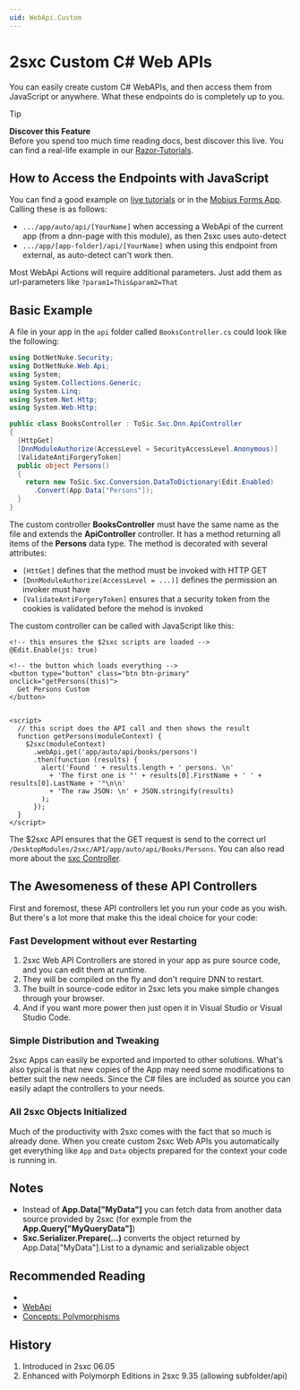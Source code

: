 ```yaml
---
uid: WebApi.Custom
---
```


# 2sxc Custom C# Web APIs

You can easily create custom C# WebAPIs, and then access them from JavaScript or anywhere. What these endpoints do is completely up to you.

> [!TIP]
> **Discover this Feature**  
> Before you spend too much time reading docs, best discover this live. 
> You can find a real-life example in our [Razor-Tutorials](xref:Tut.WebApi). 


## How to Access the Endpoints with JavaScript

You can find a good example on [live tutorials](xref:Tut.WebApi) or in the [Mobius Forms App](xref:App.Mobius). Calling these is as follows:

* `.../app/auto/api/[YourName]` when accessing a WebApi of the current app (from a dnn-page with this module), as then 2sxc uses auto-detect
* `.../app/[app-folder]/api/[YourName]` when using this endpoint from external, as auto-detect can't work then.

Most WebApi Actions will require additional parameters. Just add them as url-parameters like `?param1=This&param2=That`



## Basic Example

A file in your app in the `api` folder called `BooksController.cs` could look like the following:

```c#
using DotNetNuke.Security;
using DotNetNuke.Web.Api;
using System;
using System.Collections.Generic;
using System.Linq;
using System.Net.Http;
using System.Web.Http;

public class BooksController : ToSic.Sxc.Dnn.ApiController
{
  [HttpGet]
  [DnnModuleAuthorize(AccessLevel = SecurityAccessLevel.Anonymous)]
  [ValidateAntiForgeryToken]
  public object Persons()
  {
    return new ToSic.Sxc.Conversion.DataToDictionary(Edit.Enabled)
      .Convert(App.Data["Persons"]);
  }
}
```

The custom controller **BooksController** must have the same name as the file and extends the **ApiController** controller. It has a method returning all items of the **Persons** data type. The method is decorated with several attributes:
* `[HttGet]` defines that the method must be invoked with HTTP GET
* `[DnnModuleAuthorize(AccessLevel = ...)]` defines the permission an invoker must have
* `[ValidateAntiForgeryToken]` ensures that a security token from the cookies is validated before the mehod is invoked

The custom controller can be called with JavaScript like this:

```razor
<!-- this ensures the $2sxc scripts are loaded -->
@Edit.Enable(js: true)

<!-- the button which loads everything -->
<button type="button" class="btn btn-primary" onclick="getPersons(this)">
  Get Persons Custom
</button> 


<script>
  // this script does the API call and then shows the result
  function getPersons(moduleContext) {
    $2sxc(moduleContext)
      .webApi.get('app/auto/api/books/persons')
      .then(function (results) {
        alert('Found ' + results.length + ' persons. \n'
          + 'The first one is "' + results[0].FirstName + ' ' + results[0].LastName + '"\n\n'
          + 'The raw JSON: \n' + JSON.stringify(results)
        );
      });
  }
</script>
```

The $2sxc API ensures that the GET request is send to the correct url `/DesktopModules/2sxc/API/app/auto/api/Books/Persons`. You can also read more about the [sxc Controller](xref:Specs.Js.Sxc).


## The Awesomeness of these API Controllers

First and foremost, these API controllers let you run your code as you wish. But there's a lot more that make this the ideal choice for your code:

### Fast Development without ever Restarting

1. 2sxc Web API Controllers are stored in your app as pure source code, and you can edit them at runtime. 
1. They will be compiled on the fly and don't require DNN to restart. 
1. The built in source-code editor in 2sxc lets you make simple changes through your browser.
1. And if you want more power then just open it in Visual Studio or Visual Studio Code.

### Simple Distribution and Tweaking

2sxc Apps can easily be exported and imported to other solutions. 
What's also typical is that new copies of the App may need some modifications to better suit the new needs. 
Since the C# files are included as source you can easily adapt the controllers to your needs. 

### All 2sxc Objects Initialized

Much of the productivity with 2sxc comes with the fact that so much is already done. 
When you create custom 2sxc Web APIs you automatically get everything like `App` and `Data` objects prepared for the context your code is running in. 



## Notes

* Instead of **App.Data["MyData"]** you can fetch data from another data source provided by 2sxc (for exmple from the **App.Query["MyQueryData"]**)
* **Sxc.Serializer.Prepare(...)** converts the object returned by App.Data["MyData"].List to a dynamic and serializable object



## Recommended Reading

* [](xref:Tut.WebApi)
* [WebApi](xref:WebApi.Index)
* [Concepts: Polymorphisms](xref:Specs.Cms.Polymorphism)




## History

1. Introduced in 2sxc 06.05
1. Enhanced with Polymorph Editions in 2sxc 9.35 (allowing subfolder/api)

